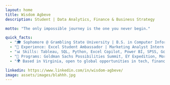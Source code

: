 ```yaml
---
layout: home
title: Wisdom Agbeve
description: Student | Data Analytics, Finance & Business Strategy

motto: "The only impossible journey is the one you never begin."

quick_facts:
  - "🎓 Sophomore @ Grambling State University | B.S. in Computer Information Systems & Accounting | GPA: 4.0"
  - "💼 Experience: Excel Student Ambassador | Marketing Analyst Intern @ Sodexo Magic"
  - "📊 Skills: Tableau, SQL, Python, Excel Copilot, Power BI, SPSS, Google Analytics"
  - "🚀 Programs: Goldman Sachs Possibilities Summit, EY Expedition, Morgan Stanley Early Insights, BofA Global Tech"
  - "🌍 Based in Virginia, open to global opportunities in tech, finance, and analytics"

linkedin: https://www.linkedin.com/in/wisdom-agbeve/
image: assets/images/blahhh.jpg
---
```

